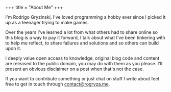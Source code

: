 +++
title = "About Me"
+++

I'm Rodrigo Gryzinski, I've loved programming a hobby ever since I picked it up as a teenager trying
to make games.

Over the years I've learned a lot from what others had to share online so this blog is a way to pay
it forward, I talk about what I've been tinkering with to help me reflect, to share failures and
solutions and so others can build upon it.

I deeply value open access to knowledge, original blog code and content are released to the public
domain, you may do with them as you please. I'll present an obvious disclaimer on a post when that's
not the case.

If you want to contribute something or just chat on stuff I write about feel free to get in touch
through [contact@rogryza.me].

[contact@rogryza.me]: mailto:contact@rogryza.me
